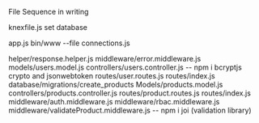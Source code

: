 File Sequence in writing

knexfile.js
set database

app.js
bin/www --file
connections.js

helper/response.helper.js
middleware/error.middleware.js
models/users.model.js
controllers/users.controller.js -- npm i bcryptjs crypto and jsonwebtoken
routes/user.routes.js
routes/index.js
database/migrations/create_products
Models/products.model.js
controllers/products.controller.js
routes/product.routes.js
routes/index.js
middleware/auth.middleware.js
middleware/rbac.middleware.js
middleware/validateProduct.middleware.js -- npm i joi (validation library) 